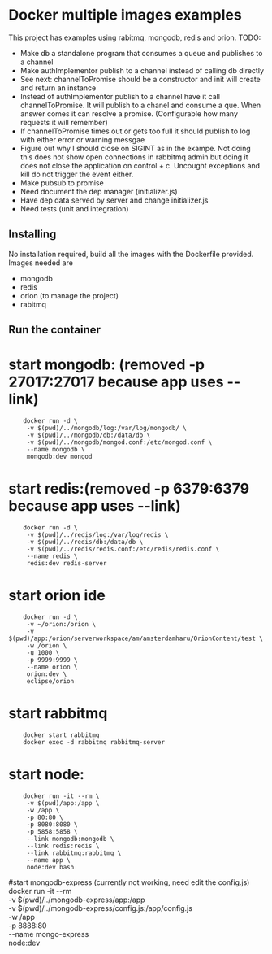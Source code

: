 Docker multiple images examples
===============================

This project has examples using rabitmq, mongodb, redis and orion. 
TODO:
- Make db a standalone program that consumes a queue and publishes to a channel
- Make authImplementor publish to a channel instead of calling db directly
- See next: channelToPromise should be a constructor and init will create and return an instance
- Instead of authImplementor publish to a channel have it call channelToPromise. It will publish to a chanel and consume a que. When answer comes it can resolve a promise. (Configurable how many requests it will remember)
- If channelToPromise times out or gets too full it should publish to log with either error or warning messgae
- Figure out why I should close on SIGINT as in the exampe. Not doing this does not show open connections in rabbitmq admin but doing it does not close the application on control + c. Uncought exceptions and kill do not trigger the event either.
- Make pubsub to promise
- Need document the dep manager (initializer.js)
- Have dep data served by server and change initializer.js 
- Need tests (unit and integration)

Installing
----------

No installation required, build all the images with the Dockerfile provided. Images needed are

- mongodb
- redis
- orion (to manage the project)
- rabitmq

Run the container
-----------------

# start mongodb: (removed -p 27017:27017 because app uses --link)
        docker run -d \
         -v $(pwd)/../mongodb/log:/var/log/mongodb/ \
         -v $(pwd)/../mongodb/db:/data/db \
         -v $(pwd)/../mongodb/mongod.conf:/etc/mongod.conf \
         --name mongodb \
         mongodb:dev mongod
# start redis:(removed -p 6379:6379 because app uses --link)
        docker run -d \
         -v $(pwd)/../redis/log:/var/log/redis \
         -v $(pwd)/../redis/db:/data/db \
         -v $(pwd)/../redis/redis.conf:/etc/redis/redis.conf \
         --name redis \
         redis:dev redis-server
# start orion ide
        docker run -d \
         -v ~/orion:/orion \
         -v $(pwd)/app:/orion/serverworkspace/am/amsterdamharu/OrionContent/test \
         -w /orion \
         -u 1000 \
         -p 9999:9999 \
         --name orion \
         orion:dev \
         eclipse/orion
# start rabbitmq
        docker start rabbitmq
        docker exec -d rabbitmq rabbitmq-server

# start node:
        docker run -it --rm \
         -v $(pwd)/app:/app \
         -w /app \
         -p 80:80 \
         -p 8080:8080 \
         -p 5858:5858 \
         --link mongodb:mongodb \
         --link redis:redis \
         --link rabbitmq:rabbitmq \
         --name app \
         node:dev bash



#start mongodb-express (currently not working, need edit the config.js)
        docker run -it --rm \
         -v $(pwd)/../mongodb-express/app:/app \
         -v $(pwd)/../mongodb-express/config.js:/app/config.js \
         -w /app \
         -p 8888:80 \
         --name mongo-express \
         node:dev
